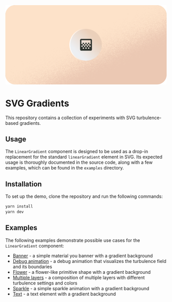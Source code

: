 ![alt text](assets/banner.png)

# SVG Gradients

This repository contains a collection of experiments with SVG turbulence-based gradients.

## Usage

The `LinearGradient` component is designed to be used as a drop-in replacement for the standard `linearGradient` element in SVG. Its expected usage is thoroughly documented in the source code, along with a few examples, which can be found in the `examples` directory.

## Installation

To set up the demo, clone the repository and run the following commands:

```sh
yarn install
yarn dev
```

## Examples

The following examples demonstrate possible use cases for the `LinearGradient` component:

- [Banner](./src/examples/Banner.tsx) - a simple material you banner with a gradient background
- [Debug animation](./src/examples/Debug.tsx) - a debug animation that visualizes the turbulence field and its boundaries
- [Flower](./src/examples/Flower.tsx) - a flower-like primitive shape with a gradient background
- [Multiple layers](./src/examples/MultipleLayers.tsx) - a composition of multiple layers with different turbulence settings and colors
- [Sparkle](./src/examples/Sparkle.tsx) - a simple sparkle animation with a gradient background
- [Text](./src/examples/Text.tsx) - a text element with a gradient background